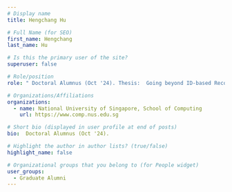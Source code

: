 ```yaml
---
# Display name
title: Hengchang Hu

# Full Name (for SEO) 
first_name: Hengchang
last_name: Hu

# Is this the primary user of the site?
superuser: false

# Role/position
role: " Doctoral Alumnus (Oct '24). Thesis:  Going beyond ID-based Recommender Systems by Exploiting External Knowledge."

# Organizations/Affiliations
organizations:
  - name: National University of Singapore, School of Computing
    url: https://www.comp.nus.edu.sg

# Short bio (displayed in user profile at end of posts)
bio:  Doctoral Alumnus (Oct '24). 

# Highlight the author in author lists? (true/false)
highlight_name: false

# Organizational groups that you belong to (for People widget)
user_groups:
  - Graduate Alumni
---
```

